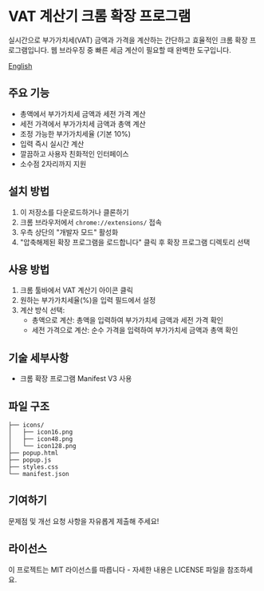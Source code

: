  # VAT 계산기 크롬 확장 프로그램

실시간으로 부가가치세(VAT) 금액과 가격을 계산하는 간단하고 효율적인 크롬 확장 프로그램입니다. 웹 브라우징 중 빠른 세금 계산이 필요할 때 완벽한 도구입니다.

[English](README.en.md)

## 주요 기능

- 총액에서 부가가치세 금액과 세전 가격 계산
- 세전 가격에서 부가가치세 금액과 총액 계산
- 조정 가능한 부가가치세율 (기본 10%)
- 입력 즉시 실시간 계산
- 깔끔하고 사용자 친화적인 인터페이스
- 소수점 2자리까지 지원

## 설치 방법

1. 이 저장소를 다운로드하거나 클론하기
2. 크롬 브라우저에서 `chrome://extensions/` 접속
3. 우측 상단의 "개발자 모드" 활성화
4. "압축해제된 확장 프로그램을 로드합니다" 클릭 후 확장 프로그램 디렉토리 선택

## 사용 방법

1. 크롬 툴바에서 VAT 계산기 아이콘 클릭
2. 원하는 부가가치세율(%)을 입력 필드에서 설정
3. 계산 방식 선택:
   - 총액으로 계산: 총액을 입력하여 부가가치세 금액과 세전 가격 확인
   - 세전 가격으로 계산: 순수 가격을 입력하여 부가가치세 금액과 총액 확인

## 기술 세부사항

- 크롬 확장 프로그램 Manifest V3 사용

## 파일 구조
```
├── icons/
│   ├── icon16.png
│   ├── icon48.png
│   └── icon128.png
├── popup.html
├── popup.js
├── styles.css
└── manifest.json
```

## 기여하기

문제점 및 개선 요청 사항을 자유롭게 제출해 주세요!

## 라이선스

이 프로젝트는 MIT 라이선스를 따릅니다 - 자세한 내용은 LICENSE 파일을 참조하세요.
